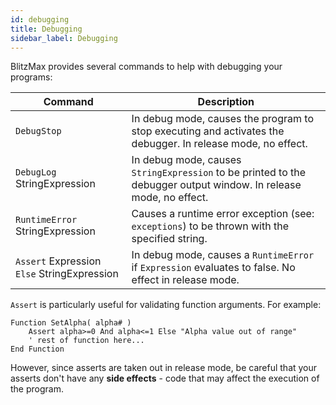 ```yaml
---
id: debugging
title: Debugging
sidebar_label: Debugging
---
```


BlitzMax provides several commands to help with debugging your programs:

| Command | Description |
|---|---|
| `DebugStop`  | In debug mode, causes the program to stop executing and activates the debugger. In release mode, no effect.  |
| `DebugLog` StringExpression  | In debug mode, causes ```StringExpression``` to be printed to the debugger output window. In release mode, no effect.  |
| `RuntimeError` StringExpression  | Causes a runtime error exception (see: `exceptions`) to be thrown with the specified string.  |
| `Assert` Expression `Else` StringExpression  | In debug mode, causes a `RuntimeError` if ``Expression`` evaluates to false. No effect in release mode.  |

`Assert` is particularly useful for validating function arguments. For example:

```blitzmax
Function SetAlpha( alpha# )
    Assert alpha>=0 And alpha<=1 Else "Alpha value out of range"
    ' rest of function here...
End Function
```
However, since asserts are taken out in release mode, be careful that your asserts don't have any **side effects** -
code that may affect the execution of the program.

